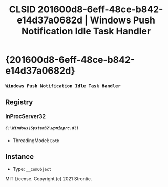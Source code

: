 ﻿---
title: "CLSID 201600d8-6eff-48ce-b842-e14d37a0682d | Windows Push Notification Idle Task Handler"
excerpt: What is COM-Object CLSID 201600d8-6eff-48ce-b842-e14d37a0682d?
---

# {201600d8-6eff-48ce-b842-e14d37a0682d}

### `Windows Push Notification Idle Task Handler`

## Registry


### InProcServer32

##### `C:\Windows\System32\wpninprc.dll`
* ThreadingModel: `Both`

## Instance

* Type: `__ComObject`

MIT License. Copyright (c) 2021 Strontic.


